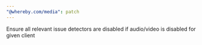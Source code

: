 ```yaml
---
"@whereby.com/media": patch
---
```


Ensure all relevant issue detectors are disabled if audio/video is disabled for given client
